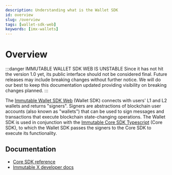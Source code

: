 ```yaml
---
description: Understanding what is the Wallet SDK
id: overview
slug: /overview
tags: [wallet-sdk-web]
keywords: [imx-wallets]
---
```


# Overview

:::danger IMMUTABLE WALLET SDK WEB IS UNSTABLE
Since it has not hit the version 1.0 yet, its public interface should not be considered final. Future releases may include breaking changes without further notice. We will do our best to keep this documentation updated providing visibility on breaking changes planned.
:::

The [Immutable Wallet SDK Web](https://github.com/immutable/imx-wallet-sdk-web) (Wallet SDK) connects with users' L1 and L2 wallets and returns "signers". Signers are abstractions of blockchain user accounts (also known as "wallets") that can be used to sign messages and transactions that execute blockchain state-changing operations. The Wallet SDK is used in conjunction with the [Immutable Core SDK Typescript](https://github.com/immutable/imx-core-sdk) (Core SDK), to which the Wallet SDK passes the signers to the Core SDK to execute its functionality.

## Documentation

- [Core SDK reference](/sdk-docs/core-sdk-ts)
- [Immutable X developer docs](/)
